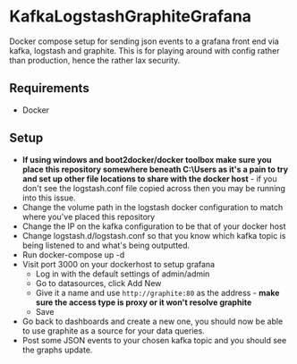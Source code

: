 # KafkaLogstashGraphiteGrafana
Docker compose setup for sending json events to a grafana front end via kafka, logstash and graphite. This is for playing around with config rather than production, hence the rather lax security.

## Requirements

 - Docker

## Setup

 - **If using windows and boot2docker/docker toolbox make sure you place this repository somewhere beneath C:\Users as it's a pain to try and set up other file locations to share with the docker host** - if you don't see the logstash.conf file copied across then you may be running into this issue.  
 - Change the volume path in the logstash docker configuration to match where you've placed this repository
 - Change the IP on the kafka configuration to be that of your docker host
 - Change logstash.d/logstash.conf so that you know which kafka topic is being listened to and what's being outputted.
 - Run docker-compose up -d
 - Visit port 3000 on your dockerhost to setup grafana
   - Log in with the default settings of admin/admin
   - Go to datasources, click Add New
   - Give it a name and use `http://graphite:80` as the address - **make sure the access type is proxy or it won't resolve graphite**
   - Save
 - Go back to dashboards and create a new one, you should now be able to use graphite as a source for your data queries.
 - Post some JSON events to your chosen kafka topic and you should see the graphs update.

